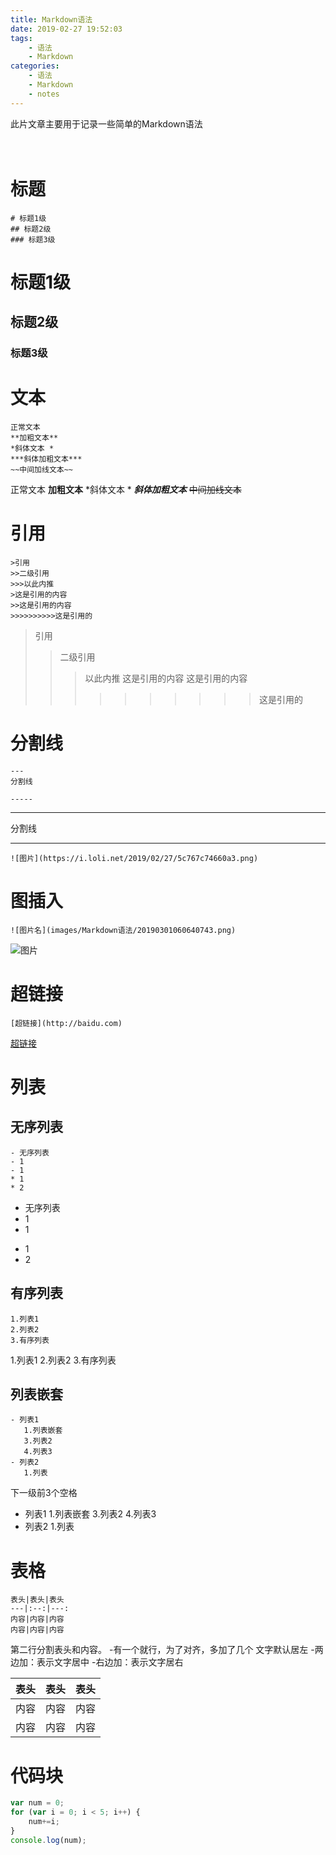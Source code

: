 ```yaml
---
title: Markdown语法
date: 2019-02-27 19:52:03
tags:
    - 语法
    - Markdown
categories:
    - 语法
    - Markdown
    - notes
---
```

此片文章主要用于记录一些简单的Markdown语法
</br>
</br>
</br>
# 标题
```
# 标题1级
## 标题2级
### 标题3级
```
# 标题1级
## 标题2级
### 标题3级

# 文本
```
正常文本
**加粗文本**
*斜体文本 *
***斜体加粗文本***
~~中间加线文本~~
```

正常文本
**加粗文本**
*斜体文本 *
***斜体加粗文本***
~~中间加线文本~~

# 引用

```
>引用
>>二级引用
>>>以此内推
>这是引用的内容
>>这是引用的内容
>>>>>>>>>>这是引用的
```
>引用
>>二级引用
>>>以此内推
>这是引用的内容
>>这是引用的内容
>>>>>>>>>>这是引用的

# 分割线

```
---
分割线

-----

```

---
分割线

-----

```
![图片](https://i.loli.net/2019/02/27/5c767c74660a3.png)
```
# 图插入
```
![图片名](images/Markdown语法/20190301060640743.png)
```
![图片](https://i.loli.net/2019/02/27/5c767c74660a3.png)

# 超链接
```
[超链接](http://baidu.com)
```
[超链接](http://baidu.com)

# 列表
## 无序列表
```
- 无序列表
- 1
- 1
* 1
* 2
```
- 无序列表
- 1
- 1
* 1
* 2
 ## 有序列表
 
```
1.列表1
2.列表2
3.有序列表
```

1.列表1
2.列表2
3.有序列表

## 列表嵌套
```
- 列表1
   1.列表嵌套
   3.列表2
   4.列表3
- 列表2
   1.列表
```
下一级前3个空格
- 列表1
   1.列表嵌套
   3.列表2
   4.列表3
- 列表2
   1.列表

# 表格
```
表头|表头|表头
---|:--:|---:
内容|内容|内容
内容|内容|内容
```

第二行分割表头和内容。
-有一个就行，为了对齐，多加了几个
 文字默认居左
-两边加：表示文字居中
-右边加：表示文字居右

表头|表头|表头
---|:--:|---:
内容|内容|内容
内容|内容|内容


# 代码块

```javascript
var num = 0;
for (var i = 0; i < 5; i++) {
    num+=i;
}
console.log(num);
```



